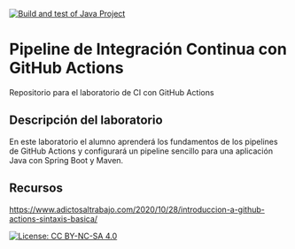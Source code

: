 [![Build and test of Java Project](https://github.com/ETSISI-EMS/ems2024-lab-1-3-ci-github-actions-pablodeblass/actions/workflows/main.yml/badge.svg)](https://github.com/ETSISI-EMS/ems2024-lab-1-3-ci-github-actions-pablodeblass/actions/workflows/main.yml)

# Pipeline de Integración Continua con GitHub Actions

Repositorio para el laboratorio de CI con GitHub Actions

## Descripción del laboratorio

En este laboratorio el alumno aprenderá los fundamentos de los pipelines de GitHub Actions y configurará un pipeline
sencillo para una aplicación Java con Spring Boot y Maven. 

## Recursos
https://www.adictosaltrabajo.com/2020/10/28/introduccion-a-github-actions-sintaxis-basica/

[![License: CC BY-NC-SA 4.0](https://img.shields.io/badge/License-CC_BY--NC--SA_4.0-lightgrey.svg)](https://creativecommons.org/licenses/by-nc-sa/4.0/)
